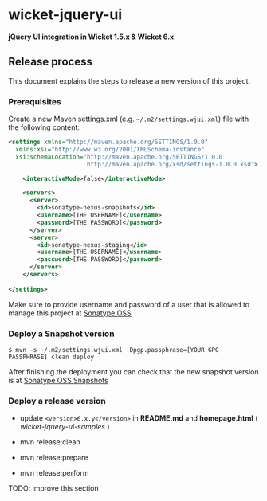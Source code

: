 # wicket-jquery-ui
**jQuery UI integration in Wicket 1.5.x &amp; Wicket 6.x**

## Release process
This document explains the steps to release a new version of this project.

### Prerequisites

Create a new Maven settings.xml (e.g. `~/.m2/settings.wjui.xml`) file with the following content:

````xml
<settings xmlns="http://maven.apache.org/SETTINGS/1.0.0"
  xmlns:xsi="http://www.w3.org/2001/XMLSchema-instance"
  xsi:schemaLocation="http://maven.apache.org/SETTINGS/1.0.0
                      http://maven.apache.org/xsd/settings-1.0.0.xsd">

    <interactiveMode>false</interactiveMode>

    <servers>
      <server>
        <id>sonatype-nexus-snapshots</id>
        <username>[THE USERNAME]</username>
        <password>[THE PASSWORD]</password>
      </server>
      <server>
        <id>sonatype-nexus-staging</id>
        <username>[THE USERNAME]</username>
        <password>[THE PASSWORD]</password>
      </server>
    </servers>
  
</settings>

````

Make sure to provide username and password of a user that is allowed to manage this project at [Sonatype OSS](https://oss.sonatype.org)

### Deploy a Snapshot version
````
$ mvn -s ~/.m2/settings.wjui.xml -Dpgp.passphrase=[YOUR GPG PASSPHRASE] clean deploy
````

After finishing the deployment you can check that the new snapshot version is at [Sonatype OSS Snapshots](https://oss.sonatype.org/content/repositories/snapshots/com/googlecode/wicket-jquery-ui/)

### Deploy a release version
* update `<version>6.x.y</version>` in **README.md** and **homepage.html** ( *wicket-jquery-ui-samples* )

* mvn release:clean
* mvn release:prepare
* mvn release:perform

TODO: improve this section
